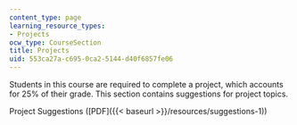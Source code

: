 ```yaml
---
content_type: page
learning_resource_types:
- Projects
ocw_type: CourseSection
title: Projects
uid: 553ca27a-c695-0ca2-5144-d40f6857fe06
---
```


Students in this course are required to complete a project, which accounts for 25% of their grade. This section contains suggestions for project topics.

Project Suggestions ([PDF]({{< baseurl >}}/resources/suggestions-1))